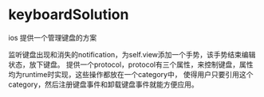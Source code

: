 keyboardSolution
================

ios 提供一个管理键盘的方案

监听键盘出现和消失的notification，为self.view添加一个手势，该手势结束编辑状态，放下键盘。
提供一个protocol，protocol有三个属性，来控制键盘，属性均为runtime时实现，这些操作都放在一个category中，
使得用户只要引用这个category，然后注册键盘事件和卸载键盘事件就能方便应用。
